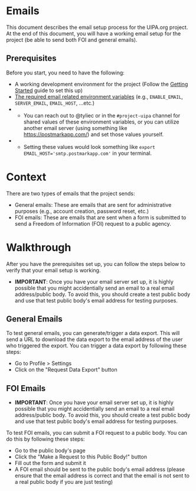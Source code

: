 # Emails

This document describes the email setup process for the UIPA.org project. At the end of this document, you will have a working email setup for the project (be able to send both FOI and general emails).

## Prerequisites

Before you start, you need to have the following:
- A working development environment for the project (Follow the [Getting Started](https://github.com/CodeWithAloha/uipa?tab=readme-ov-file#getting-started) guide to set this up)
- [The required email related environment variables](https://github.com/CodeWithAloha/uipa/blob/3bcbd67a8102b62840128017b4d62112b74e4d4c/uipa_org/settings/development.py#L25) (e.g., `ENABLE_EMAIL`, `SERVER_EMAIL`, `EMAIL_HOST`, ...etc.)
- - You can reach out to @tyliec or in the `#project-uipa` channel for shared values of these environment variables, or you can utilize another email server (using something like https://postmarkapp.com/) and set those values yourself.
- - Setting these values would look something like `export EMAIL_HOST='smtp.postmarkapp.com'` in your terminal.

# Context

There are two types of emails that the project sends:
- General emails: These are emails that are sent for administrative purposes (e.g., account creation, password reset, etc.)
- FOI emails: These are emails that are sent when a form is submitted to send a Freedom of Information (FOI) request to a public agency.

# Walkthrough

After you have the prerequisites set up, you can follow the steps below to verify that your email setup is working.
- **IMPORTANT**: Once you have your email server set up, it is highly possible that you might accidentially send an email to a real email address/public body. To avoid this, you should create a test public body and use that test public body's email address for testing purposes.

## General Emails

To test general emails, you can generate/trigger a data export. This will send a URL to download the data export to the email address of the user who triggered the export. You can trigger a data export by following these steps:
- Go to Profile > Settings
- Click on the "Request Data Export" button

## FOI Emails

- **IMPORTANT**: Once you have your email server set up, it is highly possible that you might accidentially send an email to a real email address/public body. To avoid this, you should create a test public body and use that test public body's email address for testing purposes.

To test FOI emails, you can submit a FOI request to a public body. You can do this by following these steps:
- Go to the public body's page
- Click the "Make a Request to this Public Body!" button
- Fill out the form and submit it
- A FOI email should be sent to the public body's email address (please ensure that the email address is correct and that the email is not sent to a real public body if you are just testing)